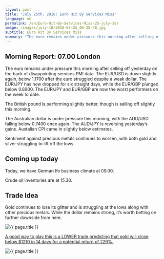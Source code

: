 ```yaml
---
layout: post
title: "July 25th, 2018: Euro Hit By Services Miss"
language: en
permalink: /en/Euro-Hit-By-Services-Miss-25-july-18/
image: /images/july-18/2018-07-25_06-25-48.jpg
subtitle: Euro Hit By Services Miss
summary: "The euro remains under pressure this morning after selling off yesterday on the back of disappointing services PMI data. The EUR/USD is down slightly again, below 1.1700 after the euro struggled despite a weak dollar"
---
```

## Morning Report: 07.00 London

The euro remains under pressure this morning after selling off yesterday on the back of disappointing services PMI data. The EUR/USD is down slightly again, below 1.1700 after the euro struggled despite a weak dollar. The EUR/JPY has now dropped for six straight days, while the EUR/GBP plunged below 0.8900. The EUR/JPY and EUR/GBP are now the worst performers on the week to date. 

The British pound is performing slightly better, though is selling off slightly this morning. 

The Australian dollar is under pressure this morning, with the AUD/USD falling below 0.7400 once again. The AUD/JPY is reversing yesterday’s gains. Austalian CPI came in slightly below estimates. 

Sentiment against precious metals continues to worsen, with both gold and silver struggling to lift off the lows. 

## Coming up today

Today, we have German Ifo business climate at 09.00. 

Crude oil inventories are at 15.30. 

## Trade Idea

Gold continues to lose its glitter and is struggling at the lows along with other precious metals. While the dollar remains strong, it’s worth betting on further downside from here.

<img class="post-image" src="{{ site.url }}/images/july-18/2018-07-25_06-25-48.jpg" alt="{{ page.title }}" title="{{ page.title }}">

<a href="%LINK%%?currency=GBP&market=commodities&underlying=frxXAUUSD&formname=higherlower&duration_amount=14&duration_units=d&amount=10&amount_type=stake&expiry_type=duration&barrier=1210" target="_blank">A good way to play this is a LOWER trade predicting that gold will close below $1210 in 14 days for a potential return of 229%.</a>

<img class="post-image" src="{{ site.url }}/images/july-18/2018-07-25_06-28-15.jpg" alt="{{ page.title }}" title="{{ page.title }}">
